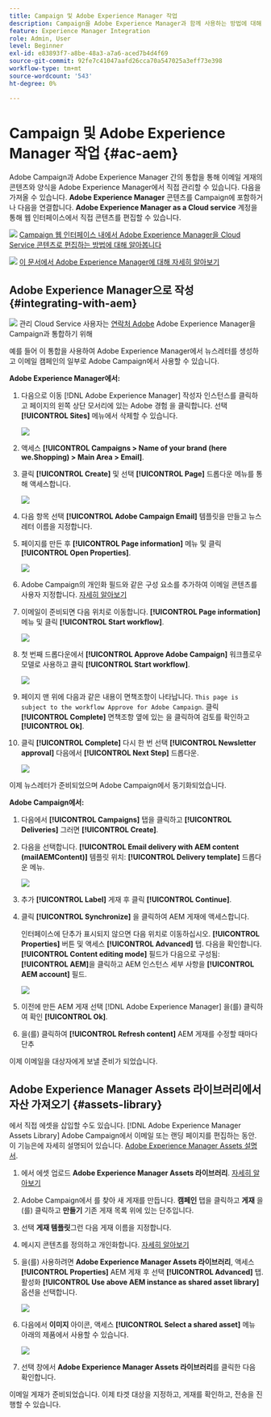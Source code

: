 ```yaml
---
title: Campaign 및 Adobe Experience Manager 작업
description: Campaign을 Adobe Experience Manager과 함께 사용하는 방법에 대해 알아보기
feature: Experience Manager Integration
role: Admin, User
level: Beginner
exl-id: e83893f7-a8be-48a3-a7a6-aced7b4d4f69
source-git-commit: 92fe7c41047aafd26cca70a547025a3eff73e398
workflow-type: tm+mt
source-wordcount: '543'
ht-degree: 0%

---
```


# Campaign 및 Adobe Experience Manager 작업 {#ac-aem}

Adobe Campaign과 Adobe Experience Manager 간의 통합을 통해 이메일 게재의 콘텐츠와 양식을 Adobe Experience Manager에서 직접 관리할 수 있습니다. 다음을 가져올 수 있습니다. **Adobe Experience Manager** 콘텐츠를 Campaign에 포함하거나 다음을 연결합니다. **Adobe Experience Manager as a Cloud service** 계정을 통해 웹 인터페이스에서 직접 콘텐츠를 편집할 수 있습니다.

![](../assets/do-not-localize/book.png) [Campaign 웹 인터페이스 내에서 Adobe Experience Manager을 Cloud Service 콘텐츠로 편집하는 방법에 대해 알아봅니다](https://experienceleague.adobe.com/docs/campaign-web/v8/msg/email/content/integrations/aem-content.html?lang=en)

![](../assets/do-not-localize/book.png) [이 문서에서 Adobe Experience Manager에 대해 자세히 알아보기](https://experienceleague.adobe.com/docs/experience-manager-65/administering/integration/campaignonpremise.html#aem-and-adobe-campaign-integration-workflow)

## Adobe Experience Manager으로 작성 {#integrating-with-aem}

![](../assets/do-not-localize/speech.png)  관리 Cloud Service 사용자는 [연락처 Adobe](../start/campaign-faq.md#support) Adobe Experience Manager을 Campaign과 통합하기 위해

예를 들어 이 통합을 사용하여 Adobe Experience Manager에서 뉴스레터를 생성하고 이메일 캠페인의 일부로 Adobe Campaign에서 사용할 수 있습니다.

**Adobe Experience Manager에서:**

1. 다음으로 이동 [!DNL Adobe Experience Manager] 작성자 인스턴스를 클릭하고 페이지의 왼쪽 상단 모서리에 있는 Adobe 경험 을 클릭합니다. 선택 **[!UICONTROL Sites]** 메뉴에서 삭제할 수 있습니다.

   ![](assets/aem_authoring_1.png)

1. 액세스 **[!UICONTROL Campaigns > Name of your brand (here we.Shopping) > Main Area > Email]**.

1. 클릭 **[!UICONTROL Create]** 및 선택 **[!UICONTROL Page]** 드롭다운 메뉴를 통해 액세스합니다.

   ![](assets/aem_authoring_2.png)

1. 다음 항목 선택 **[!UICONTROL Adobe Campaign Email]** 템플릿을 만들고 뉴스레터 이름을 지정합니다.

1. 페이지를 만든 후 **[!UICONTROL Page information]** 메뉴 및 클릭 **[!UICONTROL Open Properties]**.

   ![](assets/aem_authoring_3.png)

1. Adobe Campaign의 개인화 필드와 같은 구성 요소를 추가하여 이메일 콘텐츠를 사용자 지정합니다. [자세히 알아보기](https://experienceleague.adobe.com/docs/experience-manager-65/content/sites/authoring/aem-adobe-campaign/campaign.html?lang=en#editing-email-content)

1. 이메일이 준비되면 다음 위치로 이동합니다. **[!UICONTROL Page information]** 메뉴 및 클릭 **[!UICONTROL Start workflow]**.

   ![](assets/aem_authoring_4.png)

1. 첫 번째 드롭다운에서 **[!UICONTROL Approve Adobe Campaign]** 워크플로우 모델로 사용하고 클릭 **[!UICONTROL Start workflow]**.

   ![](assets/aem_authoring_5.png)

1. 페이지 맨 위에 다음과 같은 내용이 면책조항이 나타납니다. `This page is subject to the workflow Approve for Adobe Campaign`. 클릭 **[!UICONTROL Complete]** 면책조항 옆에 있는 을 클릭하여 검토를 확인하고 **[!UICONTROL Ok]**.

1. 클릭 **[!UICONTROL Complete]** 다시 한 번 선택 **[!UICONTROL Newsletter approval]** 다음에서 **[!UICONTROL Next Step]** 드롭다운.

   ![](assets/aem_authoring_6.png)

이제 뉴스레터가 준비되었으며 Adobe Campaign에서 동기화되었습니다.

**Adobe Campaign에서:**

1. 다음에서 **[!UICONTROL Campaigns]** 탭을 클릭하고 **[!UICONTROL Deliveries]** 그러면 **[!UICONTROL Create]**.

1. 다음을 선택합니다. **[!UICONTROL Email delivery with AEM content (mailAEMContent)]** 템플릿 위치: **[!UICONTROL Delivery template]** 드롭다운 메뉴.

   ![](assets/aem_authoring_7.png)

1. 추가 **[!UICONTROL Label]** 게재 후 클릭 **[!UICONTROL Continue]**.

1. 클릭 **[!UICONTROL Synchronize]** 을 클릭하여 AEM 게재에 액세스합니다.

   인터페이스에 단추가 표시되지 않으면 다음 위치로 이동하십시오. **[!UICONTROL Properties]** 버튼 및 액세스 **[!UICONTROL Advanced]** 탭. 다음을 확인합니다. **[!UICONTROL Content editing mode]** 필드가 다음으로 구성됨: **[!UICONTROL AEM]**&#x200B;을 클릭하고 AEM 인스턴스 세부 사항을 **[!UICONTROL AEM account]** 필드.

   ![](assets/aem_authoring_8.png)

1. 이전에 만든 AEM 게재 선택 [!DNL Adobe Experience Manager] 을(를) 클릭하여 확인 **[!UICONTROL Ok]**.

1. 을(를) 클릭하여 **[!UICONTROL Refresh content]** AEM 게재를 수정할 때마다 단추

이제 이메일을 대상자에게 보낼 준비가 되었습니다.

## Adobe Experience Manager Assets 라이브러리에서 자산 가져오기 {#assets-library}

에서 직접 에셋을 삽입할 수도 있습니다. [!DNL Adobe Experience Manager Assets Library] Adobe Campaign에서 이메일 또는 랜딩 페이지를 편집하는 동안. 이 기능은에 자세히 설명되어 있습니다. [Adobe Experience Manager Assets 설명서](https://experienceleague.adobe.com/docs/experience-manager-65/content/assets/managing/manage-assets.html?lang=en).

1. 에서 에셋 업로드 **Adobe Experience Manager Assets 라이브러리**. [자세히 알아보기](https://experienceleague.adobe.com/docs/experience-manager-65/content/assets/managing/manage-assets.html?lang=en#uploading-assets)

1. Adobe Campaign에서 를 찾아 새 게재를 만듭니다. **캠페인** 탭을 클릭하고 **게재** 을(를) 클릭하고 **만들기** 기존 게재 목록 위에 있는 단추입니다.

1. 선택 **게재 템플릿**&#x200B;그런 다음 게재 이름을 지정합니다.

1. 메시지 콘텐츠를 정의하고 개인화합니다. [자세히 알아보기](../send/email.md)

1. 을(를) 사용하려면 **Adobe Experience Manager Assets 라이브러리**, 액세스 **[!UICONTROL Properties]** AEM 게재 후 선택 **[!UICONTROL Advanced]** 탭. 활성화 **[!UICONTROL Use above AEM instance as shared asset library]** 옵션을 선택합니다.

   ![](assets/aem_authoring_9.png)

1. 다음에서 **이미지** 아이콘, 액세스 **[!UICONTROL Select a shared asset]** 메뉴 아래의 제품에서 사용할 수 있습니다.

   ![](assets/aem_authoring_10.png)

1. 선택 창에서 **Adobe Experience Manager Assets 라이브러리**&#x200B;를 클릭한 다음 확인합니다.

이메일 게재가 준비되었습니다. 이제 타겟 대상을 지정하고, 게재를 확인하고, 전송을 진행할 수 있습니다.

